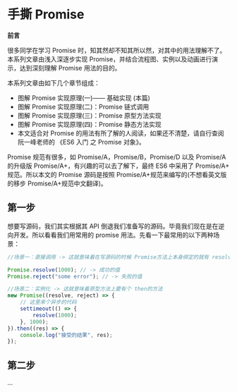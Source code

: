 # 手撕 Promise

**前言**

很多同学在学习 Promise 时，知其然却不知其所以然，对其中的用法理解不了。本系列文章由浅入深逐步实现 Promise，并结合流程图、实例以及动画进行演示，达到深刻理解 Promise 用法的目的。

本系列文章由如下几个章节组成：

- 图解 Promise 实现原理(一)—— 基础实现 (本篇)
- 图解 Promise 实现原理(二)：Promise 链式调用
- 图解 Promise 实现原理(三)：Promise 原型方法实现
- 图解 Promise 实现原理(四)：Promise 静态方法实现
- 本文适合对 Promise 的用法有所了解的人阅读，如果还不清楚，请自行查阅阮一峰老师的 《ES6 入门 之 Promise 对象》。

Promise 规范有很多，如 Promise/A，Promise/B，Promise/D 以及 Promise/A 的升级版 Promise/A+，有兴趣的可以去了解下，最终 ES6 中采用了 Promise/A+ 规范。所以本文的 Promise 源码是按照 Promise/A+规范来编写的(不想看英文版的移步 Promise/A+规范中文翻译)。

## 第一步

想要写源码，我们其实根据其 API 倒退我们准备写的源码。毕竟我们现在是在逆向开发。所以看看我们用常用的 promise 用法。先看一下最常用的以下两种场景：

```javascript
//场景一：直接调用 -> 这就意味着在写源码的时候 Promise方法上本身绑定的就有 resolve 或者 reject的属性

Promise.resolve(1000); // -> 成功的值
Promise.reject("some error"); // -> 失败的值

//场景二：实例化 -> 这就意味着原型方法上要有个 then的方法
new Promise((resolve, reject) => {
	// 这里来个异步的代码
	settimeout(() => {
		resolve(1000);
	}, 1000);
}).then((res) => {
	console.log("接受的结果", res);
});
```

## 第二步

...
